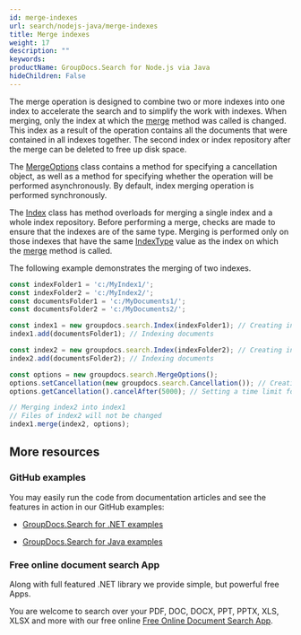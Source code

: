 ```yaml
---
id: merge-indexes
url: search/nodejs-java/merge-indexes
title: Merge indexes
weight: 17
description: ""
keywords: 
productName: GroupDocs.Search for Node.js via Java
hideChildren: False
---
```

The merge operation is designed to combine two or more indexes into one index to accelerate the search and to simplify the work with indexes. When merging, only the index at which the [merge](https://reference.groupdocs.com/search/nodejs-java/com.groupdocs.search/Index#merge(com.groupdocs.search.Index,%20com.groupdocs.search.options.MergeOptions)) method was called is changed. This index as a result of the operation contains all the documents that were contained in all indexes together. The second index or index repository after the merge can be deleted to free up disk space.

The [MergeOptions](https://reference.groupdocs.com/search/nodejs-java/com.groupdocs.search.options/MergeOptions) class contains a method for specifying a cancellation object, as well as a method for specifying whether the operation will be performed asynchronously. By default, index merging operation is performed synchronously.

The [Index](https://reference.groupdocs.com/search/nodejs-java/com.groupdocs.search/Index) class has method overloads for merging a single index and a whole index repository. Before performing a merge, checks are made to ensure that the indexes are of the same type. Merging is performed only on those indexes that have the same [IndexType](https://reference.groupdocs.com/search/nodejs-java/com.groupdocs.search.options/IndexType) value as the index on which the [merge](https://reference.groupdocs.com/search/nodejs-java/com.groupdocs.search/Index#merge(com.groupdocs.search.Index,%20com.groupdocs.search.options.MergeOptions)) method is called.

The following example demonstrates the merging of two indexes.

```javascript
const indexFolder1 = 'c:/MyIndex1/';
const indexFolder2 = 'c:/MyIndex2/';
const documentsFolder1 = 'c:/MyDocuments1/';
const documentsFolder2 = 'c:/MyDocuments2/';

const index1 = new groupdocs.search.Index(indexFolder1); // Creating index1
index1.add(documentsFolder1); // Indexing documents

const index2 = new groupdocs.search.Index(indexFolder2); // Creating index2
index2.add(documentsFolder2); // Indexing documents

const options = new groupdocs.search.MergeOptions();
options.setCancellation(new groupdocs.search.Cancellation()); // Creating cancellation object to be able to cancel the oparation
options.getCancellation().cancelAfter(5000); // Setting a time limit for the operation of 5 seconds

// Merging index2 into index1
// Files of index2 will not be changed
index1.merge(index2, options);
```

## More resources

### GitHub examples

You may easily run the code from documentation articles and see the features in action in our GitHub examples:

*   [GroupDocs.Search for .NET examples](https://github.com/groupdocs-search/GroupDocs.Search-for-.NET)
    
*   [GroupDocs.Search for Java examples](https://github.com/groupdocs-search/GroupDocs.Search-for-Java)
    

### Free online document search App

Along with full featured .NET library we provide simple, but powerful free Apps.

You are welcome to search over your PDF, DOC, DOCX, PPT, PPTX, XLS, XLSX and more with our free online [Free Online Document Search App](https://products.groupdocs.app/search).

